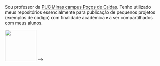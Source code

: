 <!--
## Olá, sou Udo👋


**udofritzke/udofritzke** is a ✨ _special_ ✨ repository because its `README.md` (this file) appears on your GitHub profile.-->

Sou professor da [PUC Minas campus Poços de Caldas](https://www.pucpcaldas.br/).
Tenho utilizado meus repositórios essencialmente para publicação de pequenos projetos (exemplos de código) com finalidade acadêmica e a ser compartilhados com meus alunos. 

<!--
### Aqui temos um pouco de minha atividade em meus repositórios:

- 🔭 I’m currently working on ...
- 🌱 I’m currently learning ...
- 👯 I’m looking to collaborate on ...
- 🤔 I’m looking for help with ...
- 💬 Ask me about ...
- 📫 How to reach me: ...
- 😄 Pronouns: ...
- ⚡ Fun fact: ...  

📫 Posso ser contatado por : ...

### Algumas estatisticas:

[![Udo's GitHub stats](https://github-readme-stats.vercel.app/api?username=udofritzke&show_icons=true&theme=radical)](https://github.com/udofritzke/github-readme-stats)
[![Top Langs](https://github-readme-stats.vercel.app/api/top-langs/?username=udofritzke)](https://github.com/udofritzke/github-readme-stats)

<!--
![Icone Java](https://github.com/udofritzke/udofritzke/assets/81312361/1a2ba6b0-f19c-46a5-835e-30877ec8da6c)
-->
<img src="https://github.com/udofritzke/udofritzke/assets/81312361/1a2ba6b0-f19c-46a5-835e-30877ec8da6c" width="100" height="100" />
-->
